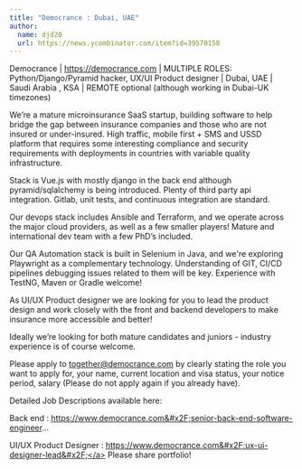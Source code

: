 ```yaml
---
title: "Democrance : Dubai, UAE"
author:
  name: djd20
  url: https://news.ycombinator.com/item?id=39570158
---
```

Democrance | <a href="https:&#x2F;&#x2F;democrance.com" rel="nofollow">https:&#x2F;&#x2F;democrance.com</a> | MULTIPLE ROLES: Python&#x2F;Django&#x2F;Pyramid hacker, UX&#x2F;UI Product designer | Dubai, UAE | Saudi Arabia , KSA | REMOTE optional (although working in Dubai-UK timezones)

We’re a mature microinsurance SaaS startup, building software to help bridge the gap between insurance companies and those who are not insured or under-insured. High traffic, mobile first + SMS and USSD platform that requires some interesting compliance and security requirements with deployments in countries with variable quality infrastructure.

Stack is Vue.js with mostly django in the back end although pyramid&#x2F;sqlalchemy is being introduced. Plenty of third party api integration. Gitlab, unit tests, and continuous integration are standard.

Our devops stack includes Ansible and Terraform, and we operate across the major cloud providers, as well as a few smaller players! Mature and international dev team with a few PhD’s included.

Our QA Automation stack is built in Selenium in Java, and we&#x27;re exploring Playwright as a complementary technology. Understanding of GIT, CI&#x2F;CD pipelines debugging issues related to them will be key. Experience with TestNG, Maven or Gradle welcome!

As UI&#x2F;UX Product designer we are looking for you to lead the product design and work closely with the front and backend developers to make insurance more accessible and better!

Ideally we’re looking for both mature candidates and juniors - industry experience is of course welcome.

Please apply to together@democrance.com by clearly stating the role you want to apply for, your name, current location and visa status, your notice period, salary (Please do not apply again if you already have).

Detailed Job Descriptions available here:

Back end : <a href="https:&#x2F;&#x2F;www.democrance.com&#x2F;senior-back-end-software-engineer" rel="nofollow">https:&#x2F;&#x2F;www.democrance.com&#x2F;senior-back-end-software-engineer</a>...

UI&#x2F;UX Product Designer : <a href="https:&#x2F;&#x2F;www.democrance.com&#x2F;ux-ui-designer-lead&#x2F;" rel="nofollow">https:&#x2F;&#x2F;www.democrance.com&#x2F;ux-ui-designer-lead&#x2F;</a> Please share portfolio!
